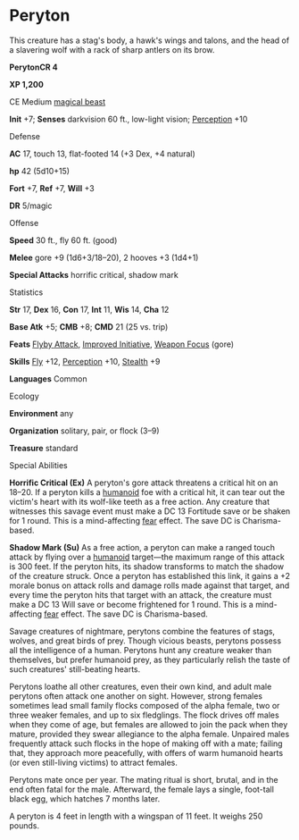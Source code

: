 # Peryton

This creature has a stag's body, a hawk's wings and talons, and the head of a slavering wolf with a rack of sharp antlers on its brow.

**PerytonCR 4**

**XP 1,200**

CE Medium [magical beast](monsters/creatureTypes.md#_magical-beast)

**Init** +7; **Senses** darkvision 60 ft., low-light vision; [Perception](additionalMonsters/../skills/perception.md#_perception) +10

Defense

**AC** 17, touch 13, flat-footed 14 (+3 Dex, +4 natural)

**hp** 42 (5d10+15)

**Fort** +7, **Ref** +7, **Will** +3

**DR** 5/magic

Offense

**Speed** 30 ft., fly 60 ft. (good)

**Melee** gore +9 (1d6+3/18–20), 2 hooves +3 (1d4+1)

**Special Attacks** horrific critical, shadow mark

Statistics

**Str** 17, **Dex** 16, **Con** 17, **Int** 11, **Wis** 14, **Cha** 12

**Base Atk** +5; **CMB** +8; **CMD** 21 (25 vs. trip)

**Feats** [Flyby Attack](additionalMonsters/../monsters/monsterFeats.md#_flyby-attack), [Improved Initiative](additionalMonsters/../feats.md#_improved-initiative), [Weapon Focus](additionalMonsters/../feats.md#_weapon-focus) (gore)

**Skills** [Fly](additionalMonsters/../skills/fly.md#_fly) +12, [Perception](additionalMonsters/../skills/perception.md#_perception) +10, [Stealth](additionalMonsters/../skills/stealth.md#_stealth) +9

**Languages** Common

Ecology

**Environment** any

**Organization** solitary, pair, or flock (3–9)

**Treasure** standard

Special Abilities

**Horrific Critical (Ex)** A peryton's gore attack threatens a critical hit on an 18–20. If a peryton kills a [humanoid](monsters/creatureTypes.md#_humanoid) foe with a critical hit, it can tear out the victim's heart with its wolf-like teeth as a free action. Any creature that witnesses this savage event must make a DC 13 Fortitude save or be shaken for 1 round. This is a mind-affecting [fear](monsters/universalMonsterRules.md#_fear-(su-or-sp)) effect. The save DC is Charisma-based.

**Shadow Mark (Su)** As a free action, a peryton can make a ranged touch attack by flying over a [humanoid](monsters/creatureTypes.md#_humanoid) target—the maximum range of this attack is 300 feet. If the peryton hits, its shadow transforms to match the shadow of the creature struck. Once a peryton has established this link, it gains a +2 morale bonus on attack rolls and damage rolls made against that target, and every time the peryton hits that target with an attack, the creature must make a DC 13 Will save or become frightened for 1 round. This is a mind-affecting [fear](monsters/universalMonsterRules.md#_fear-(su-or-sp)) effect. The save DC is Charisma-based.

Savage creatures of nightmare, perytons combine the features of stags, wolves, and great birds of prey. Though vicious beasts, perytons possess all the intelligence of a human. Perytons hunt any creature weaker than themselves, but prefer humanoid prey, as they particularly relish the taste of such creatures' still-beating hearts.

Perytons loathe all other creatures, even their own kind, and adult male perytons often attack one another on sight. However, strong females sometimes lead small family flocks composed of the alpha female, two or three weaker females, and up to six fledglings. The flock drives off males when they come of age, but females are allowed to join the pack when they mature, provided they swear allegiance to the alpha female. Unpaired males frequently attack such flocks in the hope of making off with a mate; failing that, they approach more peacefully, with offers of warm humanoid hearts (or even still-living victims) to attract females.

Perytons mate once per year. The mating ritual is short, brutal, and in the end often fatal for the male. Afterward, the female lays a single, foot-tall black egg, which hatches 7 months later.

A peryton is 4 feet in length with a wingspan of 11 feet. It weighs 250 pounds.

